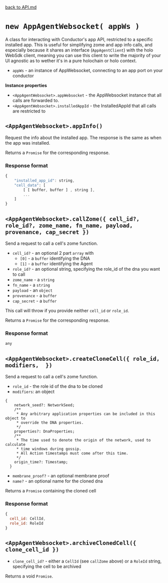 [back to API.md](API.md)


# `new AppAgentWebsocket( appWs )`
A class for interacting with Conductor's app API, restricted to a specific installed app.
This is useful for simplifying zome and app info calls, and especially because it shares an interface (`AppAgentClient`) with the holo WebSdk client, meaning you can use this client to write the majority of your UI agnostic as to wether it's in a pure holochain or holo context.

- `appWs` - an instance of AppWebsocket, connecting to an app port on your conductor

**Instance properties**

- `<AppAgentWebsocket>.appWebsocket` - the AppWebsocket instance that all calls are forwarded to.
- `<AppAgentWebsocket>.installedAppId` - the InstalledAppId that all calls are restricted to


## `<AppAgentWebsocket>.appInfo()`
Request the info about the installed app. The response is the same as when the app was
installed.

Returns a `Promise` for the corresponding response.

### Response format
```javascript
{
    "installed_app_id": string,
    "cell_data": [
        [ [ buffer, buffer ] , string ],
        ...
    ]
}
```


## `<AppAgentWebsocket>.callZome({ cell_id?, role_id?, zome_name, fn_name, payload, provenance, cap_secret })`
Send a request to call a cell's zome function.

- `cell_id?` - an optional 2 part `array` with
  - `[0]` - a `buffer` identifying the DNA
  - `[1]` - a `buffer` identifying the Agent
- `role_id?` - an optional string, specifying the role_id of the dna you want to call
- `zome_name` - a `string`
- `fn_name` - a `string`
- `payload` - an `object`
- `provenance` - a `buffer`
- `cap_secret` - a `buffer`

This call will throw if you provide neither `cell_id` or `role_id`.

Returns a `Promise` for the corresponding response.

### Response format
```javascript
any
```

## `<AppAgentWebsocket>.createCloneCell({ role_id, modifiers,  })`
Send a request to call a cell's zome function.
- `role_id` - the role id of the dna to be cloned
-  `modifiers`: an object
```
{
    network_seed?: NetworkSeed;
    /**
     * Any arbitrary application properties can be included in this object to
     * override the DNA properties.
     */
    properties?: DnaProperties;
    /**
     * The time used to denote the origin of the network, used to calculate
     * time windows during gossip.
     * All Action timestamps must come after this time.
     */
    origin_time?: Timestamp;
  }
```
- `membrane_proof?` - an optional membrane proof
- `name?` - an optional name for the cloned dna


Returns a `Promise` containing the cloned cell

### Response format
```javascript
{
  cell_id: CellId,
  role_id: RoleId
}
```

## `<AppAgentWebsocket>.archiveClonedCell({ clone_cell_id })`


- `clone_cell_id?` - either a `CellId` (see `callZome` above) or a `RoleId` string, specifying the cell to be archived

Returns a void `Promise`.

